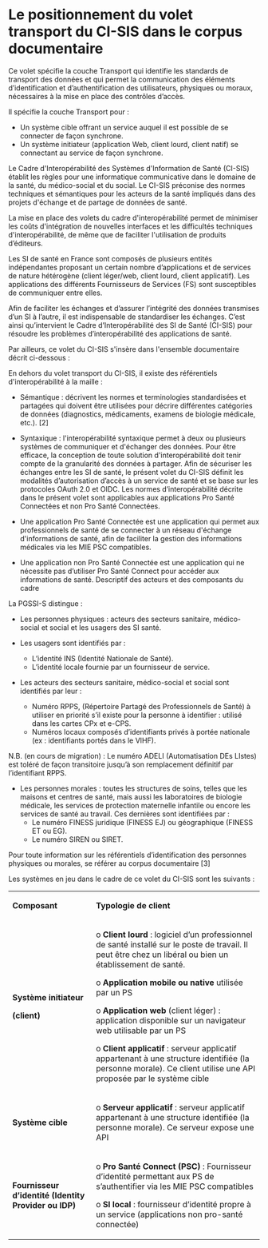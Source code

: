 # Le positionnement du volet transport du CI-SIS dans le corpus documentaire


Ce volet spécifie la couche Transport qui identifie les standards de transport des données et qui permet la communication des éléments d’identification et d’authentification des utilisateurs, physiques ou moraux, nécessaires à la mise en place des contrôles d’accès.

Il spécifie la couche Transport pour :

*	Un système cible offrant un service auquel il est possible de se connecter de façon synchrone.
*	Un système initiateur (application Web, client lourd, client natif) se connectant au service de façon synchrone.

<p style="text-align:center">
<object data="role_systeme.png" type="image/png"></object>
</p>

Le Cadre d'Interopérabilité des Systèmes d'Information de Santé (CI-SIS) établit les règles pour une informatique communicative dans le domaine de la santé, du médico-social et du social. Le CI-SIS préconise des normes techniques et sémantiques pour les acteurs de la santé impliqués dans des projets d'échange et de partage de données de santé. 

La mise en place des volets du cadre d'interopérabilité permet de minimiser les coûts d'intégration de nouvelles interfaces et les difficultés techniques d'interopérabilité, de même que de faciliter l'utilisation de produits d’éditeurs.

Les SI de santé en France sont composés de plusieurs entités indépendantes proposant un certain nombre d’applications et de services de nature hétérogène (client léger/web, client lourd, client applicatif). Les applications des différents Fournisseurs de Services (FS) sont susceptibles de communiquer entre elles. 

Afin de faciliter les échanges et d’assurer l’intégrité des données transmises d’un SI à l’autre, il est indispensable de standardiser les échanges. C’est ainsi qu’intervient le Cadre d’Interopérabilité des SI de Santé (CI-SIS) pour résoudre les problèmes d’interopérabilité des applications de santé.
 
<p style="text-align:center">
<object data="composants_flux_REST.png" type="image/png"></object>
</p>

Par ailleurs, ce volet du CI-SIS s'insère dans l'ensemble documentaire décrit ci-dessous :

<p style="text-align:center">
<object data="architecture_documentaire.png" type="image/png"></object>
</p>


En dehors du volet transport du CI-SIS, il existe des référentiels d'interopérabilité à la maille :
*	Sémantique : décrivent les normes et terminologies standardisées et partagées qui doivent être utilisées pour décrire différentes catégories de données (diagnostics, médicaments, examens de biologie médicale, etc.). [2]

*	Syntaxique : l'interopérabilité syntaxique permet à deux ou plusieurs systèmes de communiquer et d'échanger des données. Pour être efficace, la conception de toute solution d'interopérabilité doit tenir compte de la granularité des données à partager. 
Afin de sécuriser les échanges entre les SI de santé, le présent volet du CI-SIS définit les modalités d’autorisation d’accès à un service de santé et se base sur les protocoles OAuth 2.0 et OIDC. Les normes d’interopérabilité décrite dans le présent volet sont applicables aux applications Pro Santé Connectées et non Pro Santé Connectées.
*	Une application Pro Santé Connectée est une application qui permet aux professionnels de santé de se connecter à un réseau d'échange d'informations de santé, afin de faciliter la gestion des informations médicales via les MIE PSC compatibles.
*	Une application non Pro Santé Connectée est une application qui ne nécessite pas d’utiliser Pro Santé Connect pour accéder aux informations de santé.
Descriptif des acteurs et des composants du cadre

La PGSSI-S distingue :
*	Les personnes physiques : acteurs des secteurs sanitaire, médico-social et social et les usagers des SI santé.
-	Les usagers sont identifiés par :
	* L’identité INS (Identité Nationale de Santé).
    * L’identité locale fournie par un fournisseur de service.

-	Les acteurs des secteurs sanitaire, médico-social et social sont identifiés par leur :
    * Numéro RPPS, (Répertoire Partagé des Professionnels de Santé) à utiliser en priorité s’il existe pour la personne à identifier : utilisé dans les cartes CPx et e-CPS.
    * Numéros locaux composés d’identifiants privés à portée nationale (ex : identifiants portés dans le VIHF).

N.B. (en cours de migration) : Le numéro ADELI (Automatisation DEs LIstes) est toléré de façon transitoire jusqu’à son remplacement définitif par l’identifiant RPPS.

*	Les personnes morales : toutes les structures de soins, telles que les maisons et centres de santé, mais aussi les laboratoires de biologie médicale, les services de protection maternelle infantile ou encore les services de santé au travail. Ces dernières sont identifiées par :
    * Le numéro FINESS juridique (FINESS EJ) ou géographique (FINESS ET ou EG).
    * Le numéro SIREN ou SIRET.

Pour toute information sur les référentiels d’identification des personnes physiques ou morales, se référer au corpus documentaire [3]


Les systèmes en jeu dans le cadre de ce volet du CI-SIS sont les suivants :

<table width="680">
<tbody>
<tr>
<td width="196">
<p><strong>Composant</strong></p>
</td>
<td width="484">
<p><strong>Typologie de client</strong></p>
</td>
</tr>
<tr>
<td width="196">
<p><strong>Syst&egrave;me initiateur </strong></p>
<p><strong>(client)</strong></p>
</td>
<td width="484">
<p>o <strong>Client lourd</strong>&nbsp;: logiciel d&rsquo;un professionnel de sant&eacute; install&eacute; sur le poste de travail. Il peut &ecirc;tre chez un lib&eacute;ral ou bien un &eacute;tablissement de sant&eacute;.</p>
<p>o <strong>Application mobile ou native</strong> utilis&eacute;e par un PS</p>
<p>o <strong>Application web</strong> (client l&eacute;ger)&nbsp;: application disponible sur un navigateur web utilisable par un PS</p>
<p>o <strong>Client applicatif</strong>&nbsp;: serveur applicatif appartenant &agrave; une structure identifi&eacute;e (la personne morale). Ce client utilise une API propos&eacute;e par le syst&egrave;me cible</p>
</td>
</tr>
<tr>
<td width="196">
<p><strong>Syst&egrave;me cible</strong></p>
</td>
<td width="484">
<p>o <strong>Serveur applicatif</strong>&nbsp;: serveur applicatif appartenant &agrave; une structure identifi&eacute;e (la personne morale). Ce serveur expose une API</p>
</td>
</tr>
<tr>
<td width="196">
<p><strong>Fournisseur d&rsquo;identit&eacute; (Identity Provider ou IDP)</strong></p>
</td>
<td width="484">
<p>o <strong>Pro Sant&eacute; Connect (PSC)</strong>&nbsp;: Fournisseur d&rsquo;identit&eacute; permettant aux PS de s&rsquo;authentifier via les MIE PSC compatibles</p>
<p>o <strong>SI local</strong>&nbsp;: fournisseur d&rsquo;identit&eacute; propre &agrave; un service (applications non pro-sant&eacute; connect&eacute;e)</p>
</td>
</tr>
</tbody>
</table>